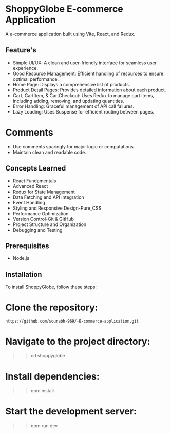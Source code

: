 # ShoppyGlobe E-commerce Application
A e-commerce application built using Vite, React, and Redux.

## Feature's
- Simple UI/UX: A clean and user-friendly interface for seamless user experience.
- Good Resource Management: Efficient handling of resources to ensure optimal performance.
- Home Page: Displays a comprehensive list of products.
- Product Detail Pages: Provides detailed information about each product.
- Cart, CartItem, & CartCheckout: Uses Redux to manage cart items, including adding, removing, and updating quantities.
- Error Handling: Graceful management of API call failures.
- Lazy Loading: Uses Suspense for efficient routing between pages.

# Comments
- Use comments sparingly for major logic or computations.
- Maintain clean and readable code.

## Concepts Learned
- React Fundamentals
- Advanced React
- Redux for State Management
- Data Fetching and API Integration
- Event Handling
- Styling and Responsive Design-Pure_CSS
- Performance Optimization
- Version Control-Git & GitHub
- Project Structure and Organization
- Debugging and Testing

## Prerequisites
- Node.js

## Installation

To install ShoppyGlobe, follow these steps:

# Clone the repository:
    https://github.com/sourabh-969/-E-commerce-application.git

# Navigate to the project directory:
>>cd shoppyglobe

# Install dependencies:
>>npm install

# Start the development server:
>>npm run dev
